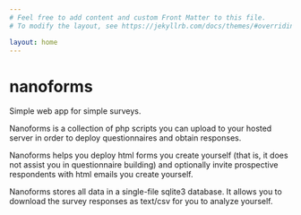 ```yaml
---
# Feel free to add content and custom Front Matter to this file.
# To modify the layout, see https://jekyllrb.com/docs/themes/#overriding-theme-defaults

layout: home
---
```


# nanoforms

Simple web app for simple surveys.

Nanoforms is a collection of php scripts you can upload to your hosted server in order to deploy questionnaires and obtain responses.

Nanoforms helps you deploy html forms you create yourself (that is, it does not assist you in questionnaire building) and optionally invite prospective respondents with html emails you create yourself.

Nanoforms stores all data in a single-file sqlite3 database. It allows you to download the survey responses as text/csv for you to analyze yourself.
